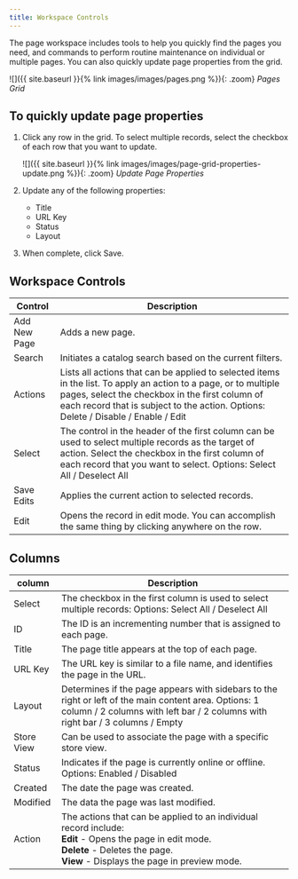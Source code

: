 ```yaml
---
title: Workspace Controls
---
```


The page workspace includes tools to help you quickly find the pages you need, and commands to perform routine maintenance on individual or multiple pages. You can also quickly update page properties from the grid.

![]({{ site.baseurl }}{% link images/images/pages.png %}){: .zoom}
_Pages Grid_

## To quickly update page properties

1. Click any row in the grid. To select multiple records, select the checkbox of each row that you want to update.

   ![]({{ site.baseurl }}{% link images/images/page-grid-properties-update.png %}){: .zoom}
   _Update Page Properties_

1. Update any of the following properties:

    - Title
    - URL Key
    - Status
    - Layout

1. When complete, click <span class="btn">Save</span>.

## Workspace Controls

|Control|Description|
|--- |--- |
|Add New Page|Adds a new page.|
|Search|Initiates a catalog search based on the current filters.|
|Actions|Lists all actions that can be applied to selected items in the list. To apply an action to a page, or to multiple pages, select the checkbox in the first column of each record that is subject to the action. Options: Delete / Disable / Enable / Edit|
|Select|The control in the header of the first column can be used to select multiple records as the target of action. Select the checkbox in the first column of each record that you want to select. Options: Select All / Deselect All|
|Save Edits|Applies the current action to selected records.|
|Edit|Opens the record in edit mode. You can accomplish the same thing by clicking anywhere on the row.|

## Columns

|column|Description|
|--- |--- |
|Select|The checkbox in the first column is used to select multiple records: Options: Select All / Deselect All|
|ID|The ID is an incrementing number that is assigned to each page.|
|Title|The page title appears at the top of each page.|
|URL Key|The URL key is similar to a file name, and identifies the page in the URL.|
|Layout|Determines if the page appears with sidebars to the right or left of the main content area. Options: 1 column / 2 columns with left bar / 2 columns with right bar / 3 columns / Empty|
|Store View|Can be used to associate the page with a specific store view.|
|Status|Indicates if the page is currently online or offline. Options: Enabled / Disabled|
|Created|The date the page was created.|
|Modified|The data the page was last modified.|
|Action|The actions that can be applied to an individual record include:<br/>**Edit** - Opens the page in edit mode.<br/>**Delete** - Deletes the page.<br/>**View** - Displays the page in preview mode.  |
